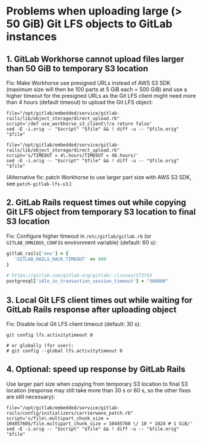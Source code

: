 # Problems when uploading large (> 50 GiB) Git LFS objects to GitLab instances

## 1. GitLab Workhorse cannot upload files larger than 50 GiB to temporary S3 location

Fix: Make Workhorse use presigned URLs instead of AWS S3 SDK (maximum size will
then be 100 parts at 5 GiB each = 500 GiB) and use a higher timeout for the
presigned URLs as the Git LFS client might need more than 4 hours (default
timeout) to upload the Git LFS object:

```shell
file="/opt/gitlab/embedded/service/gitlab-rails/lib/object_storage/direct_upload.rb"
script='/def use_workhorse_s3_client\?/a return false'
sed -E -i.orig -- "$script" "$file" && ! diff -u -- "$file.orig" "$file"

file="/opt/gitlab/embedded/service/gitlab-rails/lib/object_storage/direct_upload.rb"
script='s/TIMEOUT = 4\.hours/TIMEOUT = 48.hours/'
sed -E -i.orig -- "$script" "$file" && ! diff -u -- "$file.orig" "$file"
```

(Alternative fix: patch Workhorse to use larger part size with AWS S3 SDK, see
`patch-gitlab-lfs-s3`.)

## 2. GitLab Rails request times out while copying Git LFS object from temporary S3 location to final S3 location

Fix: Configure higher timeout in `/etc/gitlab/gitlab.rb` (or
`GITLAB_OMNIBUS_CONFIG` environment variable) (default: 60 s):

```ruby
gitlab_rails['env'] = {
   'GITLAB_RAILS_RACK_TIMEOUT' => 600
}

# https://gitlab.com/gitlab-org/gitlab/-/issues/373743
postgresql['idle_in_transaction_session_timeout'] = "360000"
```

## 3. Local Git LFS client times out while waiting for GitLab Rails response after uploading object

Fix: Disable local Git LFS client timeout (default: 30 s):

```shell
git config lfs.activitytimeout 0

# or globally (for user):
# git config --global lfs.activitytimeout 0
```

## 4. Optional: speed up response by GitLab Rails

Use larger part size when copying from temporary S3 location to final S3
location (response may still take more than 30 s or 60 s, so the other fixes are
still necessary):

```shell
file="/opt/gitlab/embedded/service/gitlab-rails/config/initializers/carrierwave_patch.rb"
script='s/file\.multipart_chunk_size = 10485760$/file.multipart_chunk_size = 10485760 \/ 10 * 1024 # 1 GiB/'
sed -E -i.orig -- "$script" "$file" && ! diff -u -- "$file.orig" "$file"
```
